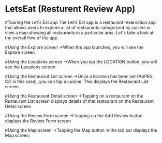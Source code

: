 # LetsEat (Resturent Review App)
#Touring the Let's Eat app
The Let's Eat app is a restaurant reservation app that allows users to explore a list of restaurants categorized by cuisine or view a map showing all restaurants in a particular area. Let's take a look at the overall flow of the app.

#Using the Explore screen
->When the app launches, you will see the Explore screen

#Using the Locations screen
->When you tap the LOCATION button, you will see the Locations screen:

#Using the Restaurant List screen
->Once a location has been set (ASPEN, CO in this case), you can tap a cuisine. This displays the Restaurant List screen.

#Using the Restaurant Detail screen
->Tapping on a restaurant on the Restaurant List screen displays details of that restaurant on the Restaurant Detail screen

#Using the Review Form screen
->Tapping on the Add Review button displays the Review Form screen

#Using the Map screen
->Tapping the Map button in the tab bar displays the Map screen:
